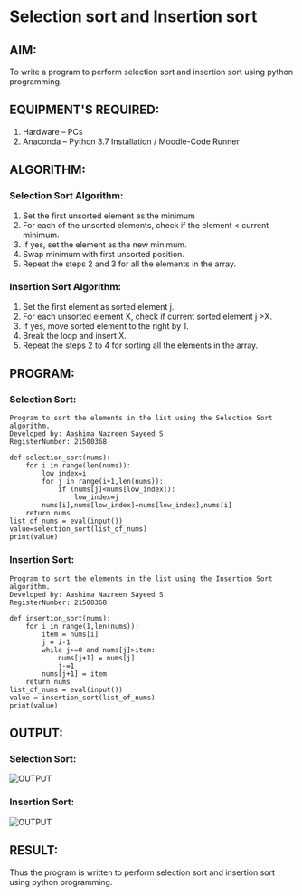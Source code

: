 # Selection sort and Insertion sort
## AIM:
To write a program to perform selection sort and insertion sort using python programming.

## EQUIPMENT'S REQUIRED:
1.	Hardware – PCs
2.	Anaconda – Python 3.7 Installation / Moodle-Code Runner

## ALGORITHM:
### Selection Sort Algorithm:
1.	Set the first unsorted element as the minimum
2.	For each of the unsorted elements, check if the element < current minimum.
3.	If yes, set the element as the new minimum.
4.	Swap minimum with first unsorted position.
5.	Repeat the steps 2 and 3 for all the elements in the array.

### Insertion Sort Algorithm:
1.	Set the first element as sorted element j.
2.	For each unsorted element X, check if current sorted element j >X.
3.	If yes, move sorted element to the right by 1.
4.	Break the loop and insert X.
5.	Repeat the steps 2 to 4 for sorting all the elements in the array.

## PROGRAM:

### Selection Sort:
```
Program to sort the elements in the list using the Selection Sort algorithm.
Developed by: Aashima Nazreen Sayeed S
RegisterNumber: 21500368

def selection_sort(nums):
    for i in range(len(nums)):
        low_index=i
        for j in range(i+1,len(nums)):
            if (nums[j]<nums[low_index]):
                low_index=j
        nums[i],nums[low_index]=nums[low_index],nums[i]
    return nums
list_of_nums = eval(input())
value=selection_sort(list_of_nums)
print(value)
```

### Insertion Sort:
```
Program to sort the elements in the list using the Insertion Sort algorithm.
Developed by: Aashima Nazreen Sayeed S
RegisterNumber: 21500368

def insertion_sort(nums):
    for i in range(1,len(nums)):
        item = nums[i]
        j = i-1
        while j>=0 and nums[j]>item:
            nums[j+1] = nums[j]
            j-=1
        nums[j+1] = item
    return nums
list_of_nums = eval(input())
value = insertion_sort(list_of_nums)
print(value)
```

## OUTPUT:
### Selection Sort:
![OUTPUT](./output1.png)

### Insertion Sort:
![OUTPUT](./output2.png)


## RESULT:
Thus the program is written to perform selection sort and insertion sort using python programming.
